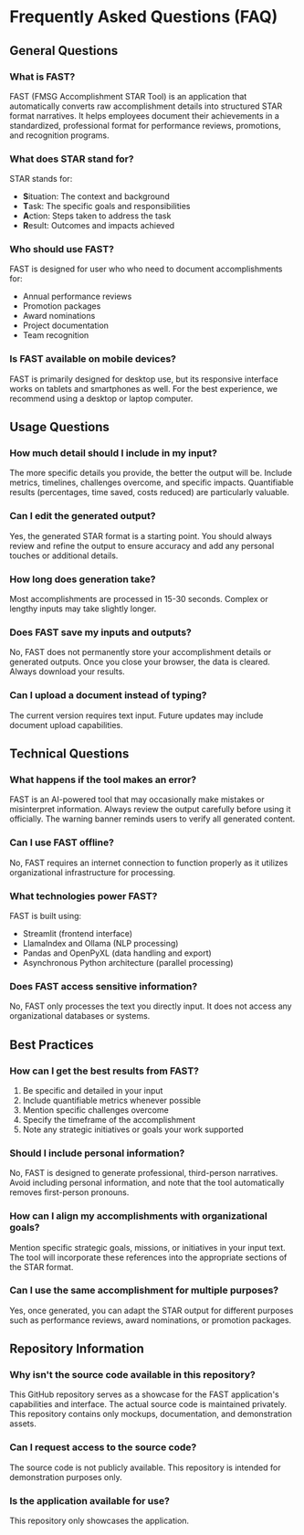 # Frequently Asked Questions (FAQ)

## General Questions

### What is FAST?
FAST (FMSG Accomplishment STAR Tool) is an application that automatically converts raw accomplishment details into structured STAR format narratives. It helps employees document their achievements in a standardized, professional format for performance reviews, promotions, and recognition programs.

### What does STAR stand for?
STAR stands for:
- **S**ituation: The context and background
- **T**ask: The specific goals and responsibilities
- **A**ction: Steps taken to address the task
- **R**esult: Outcomes and impacts achieved

### Who should use FAST?
FAST is designed for user who who need to document accomplishments for:
- Annual performance reviews
- Promotion packages
- Award nominations
- Project documentation
- Team recognition

### Is FAST available on mobile devices?
FAST is primarily designed for desktop use, but its responsive interface works on tablets and smartphones as well. For the best experience, we recommend using a desktop or laptop computer.

## Usage Questions

### How much detail should I include in my input?
The more specific details you provide, the better the output will be. Include metrics, timelines, challenges overcome, and specific impacts. Quantifiable results (percentages, time saved, costs reduced) are particularly valuable.

### Can I edit the generated output?
Yes, the generated STAR format is a starting point. You should always review and refine the output to ensure accuracy and add any personal touches or additional details.

### How long does generation take?
Most accomplishments are processed in 15-30 seconds. Complex or lengthy inputs may take slightly longer.

### Does FAST save my inputs and outputs?
No, FAST does not permanently store your accomplishment details or generated outputs. Once you close your browser, the data is cleared. Always download your results.

### Can I upload a document instead of typing?
The current version requires text input. Future updates may include document upload capabilities.

## Technical Questions

### What happens if the tool makes an error?
FAST is an AI-powered tool that may occasionally make mistakes or misinterpret information. Always review the output carefully before using it officially. The warning banner reminds users to verify all generated content.

### Can I use FAST offline?
No, FAST requires an internet connection to function properly as it utilizes organizational infrastructure for processing.

### What technologies power FAST?
FAST is built using:
- Streamlit (frontend interface)
- LlamaIndex and Ollama (NLP processing)
- Pandas and OpenPyXL (data handling and export)
- Asynchronous Python architecture (parallel processing)

### Does FAST access sensitive information?
No, FAST only processes the text you directly input. It does not access any organizational databases or systems.

## Best Practices

### How can I get the best results from FAST?
1. Be specific and detailed in your input
2. Include quantifiable metrics whenever possible
3. Mention specific challenges overcome
4. Specify the timeframe of the accomplishment
5. Note any strategic initiatives or goals your work supported

### Should I include personal information?
No, FAST is designed to generate professional, third-person narratives. Avoid including personal information, and note that the tool automatically removes first-person pronouns.

### How can I align my accomplishments with organizational goals?
Mention specific strategic goals, missions, or initiatives in your input text. The tool will incorporate these references into the appropriate sections of the STAR format.

### Can I use the same accomplishment for multiple purposes?
Yes, once generated, you can adapt the STAR output for different purposes such as performance reviews, award nominations, or promotion packages.

## Repository Information

### Why isn't the source code available in this repository?
This GitHub repository serves as a showcase for the FAST application's capabilities and interface. The actual source code is maintained privately. This repository contains only mockups, documentation, and demonstration assets.

### Can I request access to the source code?
The source code is not publicly available. This repository is intended for demonstration purposes only.

### Is the application available for use?
This repository only showcases the application.
